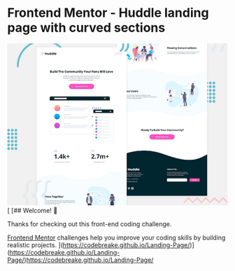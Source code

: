 # Frontend Mentor - Huddle landing page with curved sections

![Header/intro section for the Huddle landing page with curved sections](./design/desktop-preview.jpg)
[
[## Welcome! 👋

Thanks for checking out this front-end coding challenge.

[Frontend Mentor](https://www.frontendmentor.io) challenges help you improve your coding skills by building realistic projects.
](https://codebreake.github.io/Landing-Page/)](https://codebreake.github.io/Landing-Page/)https://codebreake.github.io/Landing-Page/
